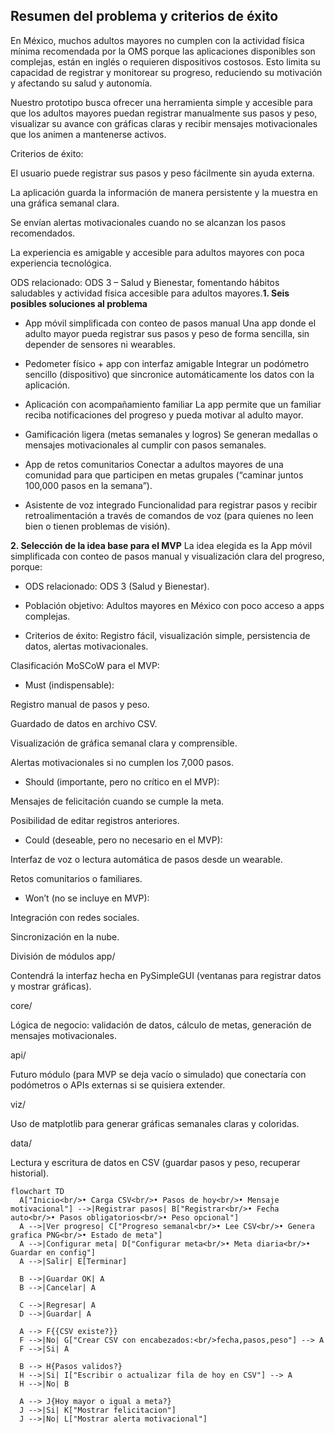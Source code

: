 ## Resumen del problema y criterios de éxito

En México, muchos adultos mayores no cumplen con la actividad física mínima recomendada por la OMS porque las aplicaciones disponibles son complejas, están en inglés o requieren dispositivos costosos. Esto limita su capacidad de registrar y monitorear su progreso, reduciendo su motivación y afectando su salud y autonomía.

Nuestro prototipo busca ofrecer una herramienta simple y accesible para que los adultos mayores puedan registrar manualmente sus pasos y peso, visualizar su avance con gráficas claras y recibir mensajes motivacionales que los animen a mantenerse activos.

Criterios de éxito:

El usuario puede registrar sus pasos y peso fácilmente sin ayuda externa.

La aplicación guarda la información de manera persistente y la muestra en una gráfica semanal clara.

Se envían alertas motivacionales cuando no se alcanzan los pasos recomendados.

La experiencia es amigable y accesible para adultos mayores con poca experiencia tecnológica.

ODS relacionado: ODS 3 – Salud y Bienestar, fomentando hábitos saludables y actividad física accesible para adultos mayores.**1. Seis posibles soluciones al problema**

- App móvil simplificada con conteo de pasos manual
 Una app donde el adulto mayor pueda registrar sus pasos y peso de forma sencilla, sin depender de sensores ni wearables.


- Pedometer físico + app con interfaz amigable
 Integrar un podómetro sencillo (dispositivo) que sincronice automáticamente los datos con la aplicación.


- Aplicación con acompañamiento familiar
 La app permite que un familiar reciba notificaciones del progreso y pueda motivar al adulto mayor.


- Gamificación ligera (metas semanales y logros)
 Se generan medallas o mensajes motivacionales al cumplir con pasos semanales.


- App de retos comunitarios
 Conectar a adultos mayores de una comunidad para que participen en metas grupales (“caminar juntos 100,000 pasos en la semana”).


- Asistente de voz integrado
 Funcionalidad para registrar pasos y recibir retroalimentación a través de comandos de voz (para quienes no leen bien o tienen problemas de visión).



**2. Selección de la idea base para el MVP**
La idea elegida es la App móvil simplificada con conteo de pasos manual y visualización clara del progreso, porque:
- ODS relacionado: ODS 3 (Salud y Bienestar).


- Población objetivo: Adultos mayores en México con poco acceso a apps complejas.


- Criterios de éxito: Registro fácil, visualización simple, persistencia de datos, alertas motivacionales.


Clasificación MoSCoW para el MVP:
- Must (indispensable):

Registro manual de pasos y peso.

Guardado de datos en archivo CSV.

Visualización de gráfica semanal clara y comprensible.

Alertas motivacionales si no cumplen los 7,000 pasos.

- Should (importante, pero no crítico en el MVP):

Mensajes de felicitación cuando se cumple la meta.

Posibilidad de editar registros anteriores.

- Could (deseable, pero no necesario en el MVP):

Interfaz de voz o lectura automática de pasos desde un wearable.

Retos comunitarios o familiares.

- Won’t (no se incluye en MVP):

Integración con redes sociales.

Sincronización en la nube.





División de módulos
app/

 Contendrá la interfaz hecha en PySimpleGUI (ventanas para registrar datos y mostrar gráficas).

core/

 Lógica de negocio: validación de datos, cálculo de metas, generación de mensajes motivacionales.

api/

 Futuro módulo (para MVP se deja vacío o simulado) que conectaría con podómetros o APIs externas si se quisiera extender.

viz/

 Uso de matplotlib para generar gráficas semanales claras y coloridas.

data/

 Lectura y escritura de datos en CSV (guardar pasos y peso, recuperar historial).



```mermaid
flowchart TD
  A["Inicio<br/>• Carga CSV<br/>• Pasos de hoy<br/>• Mensaje motivacional"] -->|Registrar pasos| B["Registrar<br/>• Fecha auto<br/>• Pasos obligatorios<br/>• Peso opcional"]
  A -->|Ver progreso| C["Progreso semanal<br/>• Lee CSV<br/>• Genera grafica PNG<br/>• Estado de meta"]
  A -->|Configurar meta| D["Configurar meta<br/>• Meta diaria<br/>• Guardar en config"]
  A -->|Salir| E[Terminar]

  B -->|Guardar OK| A
  B -->|Cancelar| A

  C -->|Regresar| A
  D -->|Guardar| A

  A --> F{{CSV existe?}}
  F -->|No| G["Crear CSV con encabezados:<br/>fecha,pasos,peso"] --> A
  F -->|Si| A

  B --> H{Pasos validos?}
  H -->|Si| I["Escribir o actualizar fila de hoy en CSV"] --> A
  H -->|No| B

  A --> J{Hoy mayor o igual a meta?}
  J -->|Si| K["Mostrar felicitacion"]
  J -->|No| L["Mostrar alerta motivacional"]
```

